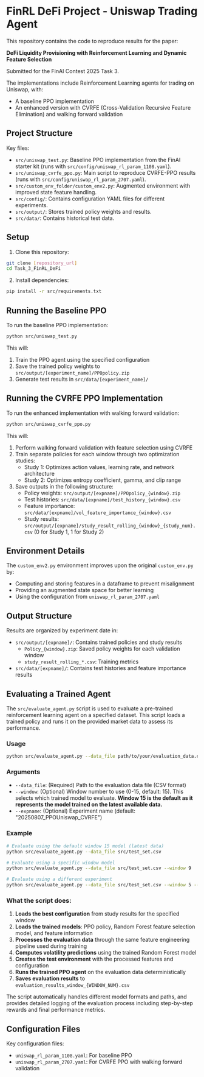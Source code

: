 # FinRL DeFi Project - Uniswap Trading Agent

This repository contains the code to reproduce results for the paper:

**DeFi Liquidity Provisioning with Reinforcement Learning and Dynamic Feature Selection**

Submitted for the FinAI Contest 2025 Task 3.

The implementations include Reinforcement Learning agents for trading on Uniswap, with:
- A baseline PPO implementation
- An enhanced version with CVRFE (Cross-Validation Recursive Feature Elimination) and walking forward validation

## Project Structure

Key files:
- `src/uniswap_test.py`: Baseline PPO implementation from the FinAI starter kit (runs with `src/config/uniswap_rl_param_1108.yaml`).
- `src/uniswap_cvrfe_ppo.py`: Main script to reproduce CVRFE-PPO results (runs with `src/config/uniswap_rl_param_2707.yaml`).
- `src/custom_env_folder/custom_env2.py`: Augmented environment with improved state feature handling.
- `src/config/`: Contains configuration YAML files for different experiments.
- `src/output/`: Stores trained policy weights and results.
- `src/data/`: Contains historical test data.

## Setup

1. Clone this repository:
```bash
git clone [repository_url]
cd Task_3_FinRL_DeFi
```

2. Install dependencies:
```bash
pip install -r src/requirements.txt
```

## Running the Baseline PPO

To run the baseline PPO implementation:
```bash
python src/uniswap_test.py
```

This will:
1. Train the PPO agent using the specified configuration
2. Save the trained policy weights to `src/output/[experiment_name]/PPOpolicy.zip`
3. Generate test results in `src/data/[experiment_name]/`

## Running the CVRFE PPO Implementation

To run the enhanced implementation with walking forward validation:
```bash
python src/uniswap_cvrfe_ppo.py
```

This will:
1. Perform walking forward validation with feature selection using CVRFE
2. Train separate policies for each window through two optimization studies:
   - Study 1: Optimizes action values, learning rate, and network architecture
   - Study 2: Optimizes entropy coefficient, gamma, and clip range
3. Save outputs in the following structure:
   - Policy weights: `src/output/[expname]/PPOpolicy_{window}.zip`
   - Test histories: `src/data/[expname]/test_history_{window}.csv`
   - Feature importance: `src/data/[expname]/vol_feature_importance_{window}.csv`
   - Study results: `src/output/[expname]/study_result_rolling_{window}_{study_num}.csv` (0 for Study 1, 1 for Study 2)

## Environment Details

The `custom_env2.py` environment improves upon the original `custom_env.py` by:
- Computing and storing features in a dataframe to prevent misalignment
- Providing an augmented state space for better learning
- Using the configuration from `uniswap_rl_param_2707.yaml`

## Output Structure

Results are organized by experiment date in:
- `src/output/[expname]/`: Contains trained policies and study results
  - `Policy_{window}.zip`: Saved policy weights for each validation window
  - `study_result_rolling_*.csv`: Training metrics
- `src/data/[expname]/`: Contains test histories and feature importance results

## Evaluating a Trained Agent 

The `src/evaluate_agent.py` script is used to evaluate a pre-trained reinforcement learning agent on a specified dataset. This script loads a trained policy and runs it on the provided market data to assess its performance.

### Usage

```bash
python src/evaluate_agent.py --data_file path/to/your/evaluation_data.csv [--window WINDOW_NUM] [--expname EXPERIMENT_NAME]
```

### Arguments

- `--data_file`: (Required) Path to the evaluation data file (CSV format)
- `--window`: (Optional) Window number to use (0-15, default: 15). This selects which trained model to evaluate. **Window 15 is the default as it represents the model trained on the latest available data.**
- `--expname`: (Optional) Experiment name (default: "20250807_PPOUniswap_CVRFE")

### Example

```bash
# Evaluate using the default window 15 model (latest data)
python src/evaluate_agent.py --data_file src/test_set.csv

# Evaluate using a specific window model
python src/evaluate_agent.py --data_file src/test_set.csv --window 9

# Evaluate using a different experiment
python src/evaluate_agent.py --data_file src/test_set.csv --window 5 --expname 20250723_PPOUniswap_RFE
```

### What the script does:

1. **Loads the best configuration** from study results for the specified window
2. **Loads the trained models**: PPO policy, Random Forest feature selection model, and feature information
3. **Processes the evaluation data** through the same feature engineering pipeline used during training
4. **Computes volatility predictions** using the trained Random Forest model
5. **Creates the test environment** with the processed features and configuration
6. **Runs the trained PPO agent** on the evaluation data deterministically
7. **Saves evaluation results** to `evaluation_results_window_{WINDOW_NUM}.csv`

The script automatically handles different model formats and paths, and provides detailed logging of the evaluation process including step-by-step rewards and final performance metrics.

## Configuration Files

Key configuration files:
- `uniswap_rl_param_1108.yaml`: For baseline PPO
- `uniswap_rl_param_2707.yaml`: For CVRFE PPO with walking forward validation
